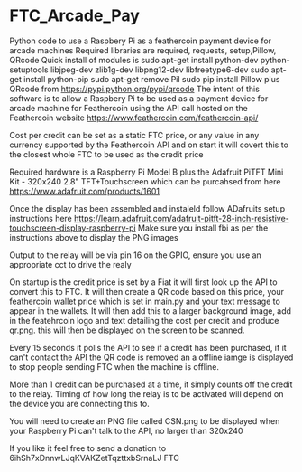 FTC_Arcade_Pay
==============

Python code to use a Raspbery Pi as a feathercoin payment device for arcade machines
Required libraries are
required, requests, setup,Pillow, QRcode
Quick install of modules is
sudo apt-get install python-dev python-setuptools libjpeg-dev zlib1g-dev libpng12-dev libfreetype6-dev
sudo apt-get install python-pip
sudo apt-get remove Pil
sudo pip install Pillow
plus QRcode from
https://pypi.python.org/pypi/qrcode
The intent of this software is to allow a Raspbery Pi to be used as a payment device for arcade machine for Feathercoin using the API call hosted on the Feathercoin website
https://www.feathercoin.com/feathercoin-api/

Cost per credit can be set as a static FTC price, or any value in any currency supported by the Feathercoin API and on start it will covert this to the closest whole FTC to be used as the credit price

Required hardware is a Raspberry Pi Model B plus the Adafruit PiTFT Mini Kit - 320x240 2.8" TFT+Touchscreen which can be purcahsed from here
https://www.adafruit.com/products/1601

Once the display has been assembled and instaleld follow ADafruits setup instructions here
https://learn.adafruit.com/adafruit-pitft-28-inch-resistive-touchscreen-display-raspberry-pi
Make sure you install fbi as per the instructions above to display the PNG images

Output to the relay will be via pin 16 on the GPIO, ensure you use an appropriate cct to drive the realy

On startup is the credit price is set by a Fiat it will first look up the API to convert this to FTC.
It will then create a QR code based on this price, your feathercoin wallet price which is set in main.py and your text message to appear in the wallets.
It will then add this to a larger background image, add in the featehrcoin logo and text detailing the cost per credit and produce qr.png.
this will then be displayed on the screen to be scanned.

Every 15 seconds it polls the API to see if a credit has been purchased, if it can't contact the API the QR code is removed an a offline iamge is displayed to stop people sending FTC when the machine is offline.

More than 1 credit can be purchased at a time, it simply counts off the credit to the relay.
Timing of how long the relay is to be activated will depend on the device you are connecting this to.

You will need to create an PNG file called CSN.png to be displayed when your Raspberry Pi can't talk to the API, no larger than 320x240

If you like it feel free to send a donation to 6ihSh7xDnnwLJqKVAKZetTqzttxbSrnaLJ  FTC
